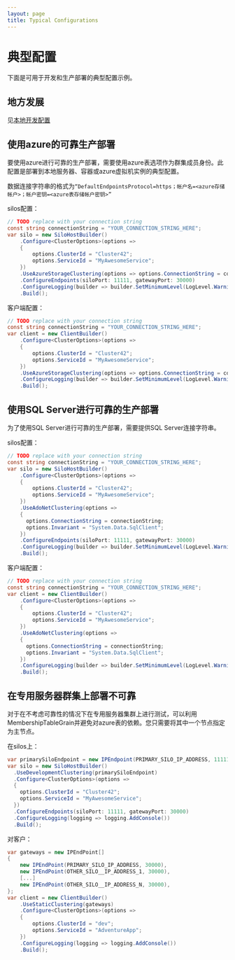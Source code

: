 ```yaml
---
layout: page
title: Typical Configurations
---
```


# 典型配置

下面是可用于开发和生产部署的典型配置示例。

## 地方发展

见[本地开发配置](local_development_configuration.zh.md)

## 使用azure的可靠生产部署

要使用azure进行可靠的生产部署，需要使用azure表选项作为群集成员身份。此配置是部署到本地服务器、容器或azure虚拟机实例的典型配置。

数据连接字符串的格式为`“DefaultEndpointsProtocol=https；帐户名=<azure存储帐户>；帐户密钥=<azure表存储帐户密钥>”`

silos配置：

```csharp
// TODO replace with your connection string
const string connectionString = "YOUR_CONNECTION_STRING_HERE";
var silo = new SiloHostBuilder()
    .Configure<ClusterOptions>(options =>
    {
        options.ClusterId = "Cluster42";
        options.ServiceId = "MyAwesomeService";
    })
    .UseAzureStorageClustering(options => options.ConnectionString = connectionString)
    .ConfigureEndpoints(siloPort: 11111, gatewayPort: 30000)
    .ConfigureLogging(builder => builder.SetMinimumLevel(LogLevel.Warning).AddConsole())
    .Build();
```

客户端配置：

```csharp
// TODO replace with your connection string
const string connectionString = "YOUR_CONNECTION_STRING_HERE";
var client = new ClientBuilder()
    .Configure<ClusterOptions>(options =>
    {
        options.ClusterId = "Cluster42";
        options.ServiceId = "MyAwesomeService";
    })
    .UseAzureStorageClustering(options => options.ConnectionString = connectionString)
    .ConfigureLogging(builder => builder.SetMinimumLevel(LogLevel.Warning).AddConsole())
    .Build();
```

## 使用SQL Server进行可靠的生产部署

为了使用SQL Server进行可靠的生产部署，需要提供SQL Server连接字符串。

silos配置：

```csharp
// TODO replace with your connection string
const string connectionString = "YOUR_CONNECTION_STRING_HERE";
var silo = new SiloHostBuilder()
    .Configure<ClusterOptions>(options =>
    {
        options.ClusterId = "Cluster42";
        options.ServiceId = "MyAwesomeService";
    })
    .UseAdoNetClustering(options =>
    { 
      options.ConnectionString = connectionString;
      options.Invariant = "System.Data.SqlClient";
    })
    .ConfigureEndpoints(siloPort: 11111, gatewayPort: 30000)
    .ConfigureLogging(builder => builder.SetMinimumLevel(LogLevel.Warning).AddConsole())
    .Build();
```

客户端配置：

```csharp
// TODO replace with your connection string
const string connectionString = "YOUR_CONNECTION_STRING_HERE";
var client = new ClientBuilder()
    .Configure<ClusterOptions>(options =>
    {
        options.ClusterId = "Cluster42";
        options.ServiceId = "MyAwesomeService";
    })
    .UseAdoNetClustering(options =>
    { 
      options.ConnectionString = connectionString;
      options.Invariant = "System.Data.SqlClient";
    })
    .ConfigureLogging(builder => builder.SetMinimumLevel(LogLevel.Warning).AddConsole())
    .Build();
```

## 在专用服务器群集上部署不可靠

对于在不考虑可靠性的情况下在专用服务器集群上进行测试，可以利用MembershipTableGrain并避免对azure表的依赖。您只需要将其中一个节点指定为主节点。

在silos上：

```csharp
var primarySiloEndpoint = new IPEndpoint(PRIMARY_SILO_IP_ADDRESS, 11111);
var silo = new SiloHostBuilder()
  .UseDevelopmentClustering(primarySiloEndpoint)
  .Configure<ClusterOptions>(options =>
  {
    options.ClusterId = "Cluster42";
    options.ServiceId = "MyAwesomeService";
  })
  .ConfigureEndpoints(siloPort: 11111, gatewayPort: 30000)
  .ConfigureLogging(logging => logging.AddConsole())
  .Build();
```

对客户：

```csharp
var gateways = new IPEndPoint[]
{
    new IPEndPoint(PRIMARY_SILO_IP_ADDRESS, 30000),
    new IPEndPoint(OTHER_SILO__IP_ADDRESS_1, 30000),
    [...]
    new IPEndPoint(OTHER_SILO__IP_ADDRESS_N, 30000),
};
var client = new ClientBuilder()
    .UseStaticClustering(gateways)
    .Configure<ClusterOptions>(options =>
    {
        options.ClusterId = "dev";
        options.ServiceId = "AdventureApp";
    })
    .ConfigureLogging(logging => logging.AddConsole())
    .Build();
```
